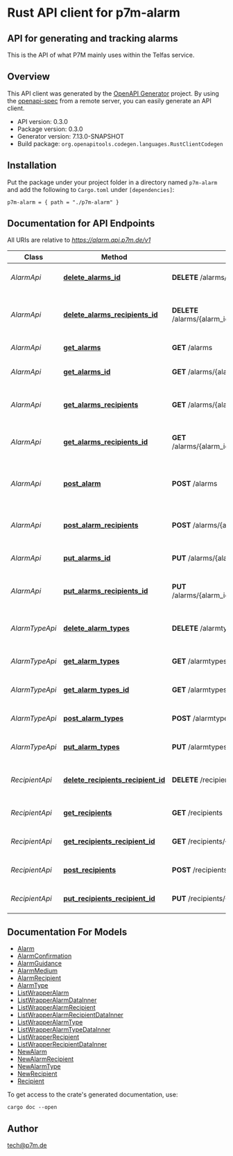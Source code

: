 # Rust API client for p7m-alarm

## API for generating and tracking alarms

This is the API of what P7M mainly uses within the Telfas service.


## Overview

This API client was generated by the [OpenAPI Generator](https://openapi-generator.tech) project.  By using the [openapi-spec](https://openapis.org) from a remote server, you can easily generate an API client.

- API version: 0.3.0
- Package version: 0.3.0
- Generator version: 7.13.0-SNAPSHOT
- Build package: `org.openapitools.codegen.languages.RustClientCodegen`

## Installation

Put the package under your project folder in a directory named `p7m-alarm` and add the following to `Cargo.toml` under `[dependencies]`:

```
p7m-alarm = { path = "./p7m-alarm" }
```

## Documentation for API Endpoints

All URIs are relative to *https://alarm.api.p7m.de/v1*

Class | Method | HTTP request | Description
------------ | ------------- | ------------- | -------------
*AlarmApi* | [**delete_alarms_id**](docs/AlarmApi.md#delete_alarms_id) | **DELETE** /alarms/{alarm_id} | Delete an alarm by its ID
*AlarmApi* | [**delete_alarms_recipients_id**](docs/AlarmApi.md#delete_alarms_recipients_id) | **DELETE** /alarms/{alarm_id}/recipients/{alarm_recipient_id} | Delete a single alarm recipient by its ID
*AlarmApi* | [**get_alarms**](docs/AlarmApi.md#get_alarms) | **GET** /alarms | Get a list of all alarms
*AlarmApi* | [**get_alarms_id**](docs/AlarmApi.md#get_alarms_id) | **GET** /alarms/{alarm_id} | Get a single alarm by its ID
*AlarmApi* | [**get_alarms_recipients**](docs/AlarmApi.md#get_alarms_recipients) | **GET** /alarms/{alarm_id}/recipients | Get the list of receipients of an alarm
*AlarmApi* | [**get_alarms_recipients_id**](docs/AlarmApi.md#get_alarms_recipients_id) | **GET** /alarms/{alarm_id}/recipients/{alarm_recipient_id} | Get a single recipient of an alarm by its ID
*AlarmApi* | [**post_alarm**](docs/AlarmApi.md#post_alarm) | **POST** /alarms | Create a new alarm and by that trigger signalling
*AlarmApi* | [**post_alarm_recipients**](docs/AlarmApi.md#post_alarm_recipients) | **POST** /alarms/{alarm_id}/recipients | Add a new recipient to an existing alarm
*AlarmApi* | [**put_alarms_id**](docs/AlarmApi.md#put_alarms_id) | **PUT** /alarms/{alarm_id} | Update an existing alarm
*AlarmApi* | [**put_alarms_recipients_id**](docs/AlarmApi.md#put_alarms_recipients_id) | **PUT** /alarms/{alarm_id}/recipients/{alarm_recipient_id} | Update an existing recipient of an alarm
*AlarmTypeApi* | [**delete_alarm_types**](docs/AlarmTypeApi.md#delete_alarm_types) | **DELETE** /alarmtypes/{id} | Delete a single alarm type by its ID
*AlarmTypeApi* | [**get_alarm_types**](docs/AlarmTypeApi.md#get_alarm_types) | **GET** /alarmtypes | Get list of all alarm types
*AlarmTypeApi* | [**get_alarm_types_id**](docs/AlarmTypeApi.md#get_alarm_types_id) | **GET** /alarmtypes/{id} | Get a single alarm type by its ID
*AlarmTypeApi* | [**post_alarm_types**](docs/AlarmTypeApi.md#post_alarm_types) | **POST** /alarmtypes | Create a new alarm type
*AlarmTypeApi* | [**put_alarm_types**](docs/AlarmTypeApi.md#put_alarm_types) | **PUT** /alarmtypes/{id} | Update an existing alarm type
*RecipientApi* | [**delete_recipients_recipient_id**](docs/RecipientApi.md#delete_recipients_recipient_id) | **DELETE** /recipients/{recipient_id} | Delete a single recipient by its ID
*RecipientApi* | [**get_recipients**](docs/RecipientApi.md#get_recipients) | **GET** /recipients | Get the list of all recipients
*RecipientApi* | [**get_recipients_recipient_id**](docs/RecipientApi.md#get_recipients_recipient_id) | **GET** /recipients/{recipient_id} | Get a single recipient by its ID
*RecipientApi* | [**post_recipients**](docs/RecipientApi.md#post_recipients) | **POST** /recipients | Create a new recipient
*RecipientApi* | [**put_recipients_recipient_id**](docs/RecipientApi.md#put_recipients_recipient_id) | **PUT** /recipients/{recipient_id} | Update an existing recipient


## Documentation For Models

 - [Alarm](docs/Alarm.md)
 - [AlarmConfirmation](docs/AlarmConfirmation.md)
 - [AlarmGuidance](docs/AlarmGuidance.md)
 - [AlarmMedium](docs/AlarmMedium.md)
 - [AlarmRecipient](docs/AlarmRecipient.md)
 - [AlarmType](docs/AlarmType.md)
 - [ListWrapperAlarm](docs/ListWrapperAlarm.md)
 - [ListWrapperAlarmDataInner](docs/ListWrapperAlarmDataInner.md)
 - [ListWrapperAlarmRecipient](docs/ListWrapperAlarmRecipient.md)
 - [ListWrapperAlarmRecipientDataInner](docs/ListWrapperAlarmRecipientDataInner.md)
 - [ListWrapperAlarmType](docs/ListWrapperAlarmType.md)
 - [ListWrapperAlarmTypeDataInner](docs/ListWrapperAlarmTypeDataInner.md)
 - [ListWrapperRecipient](docs/ListWrapperRecipient.md)
 - [ListWrapperRecipientDataInner](docs/ListWrapperRecipientDataInner.md)
 - [NewAlarm](docs/NewAlarm.md)
 - [NewAlarmRecipient](docs/NewAlarmRecipient.md)
 - [NewAlarmType](docs/NewAlarmType.md)
 - [NewRecipient](docs/NewRecipient.md)
 - [Recipient](docs/Recipient.md)


To get access to the crate's generated documentation, use:

```
cargo doc --open
```

## Author

tech@p7m.de

